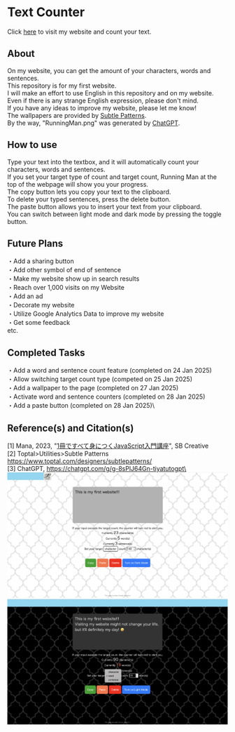# Text Counter
Click [here](https://appleple47.github.io/Text-Counter/) to visit my website and count your text.

## About
On my website, you can get the amount of your characters, words and sentences.\
This repository is for my first website.\
I will make an effort to use English in this repository and on my website.\
Even if there is any strange English expression, please don't mind.\
If you have any ideas to improve my website, please let me know!\
The wallpapers are provided by [Subtle Patterns](https://www.toptal.com/designers/subtlepatterns/).\
By the way, "RunningMan.png" was generated by [ChatGPT](https://chatgpt.com/g/g-8sPlJ64Gn-tiyatutogpt).

## How to use 
Type your text into the textbox, and it will automatically count your characters, words and sentences.\
If you set your target type of count and target count, Running Man at the top of the webpage will show you your progress.\
The copy button lets you copy your text to the clipboard.\
To delete your typed sentences, press the delete button.\
The paste button allows you to insert your text from your clipboard.\
You can switch between light mode and dark mode by pressing the toggle button.

## Future Plans
・Add a sharing button\
・Add other symbol of end of sentence\
・Make my website show up in search results\
・Reach over 1,000 visits on my Website\
・Add an ad\
・Decorate my website\
・Utilize Google Analytics Data to improve my website\
・Get some feedback\
  etc.

## Completed Tasks
・Add a word and sentence count feature (completed on 24 Jan 2025)\
・Allow switching target count type (competed on 25 Jan 2025)\
・Add a wallpaper to the page (completed on 27 Jan 2025)\
・Activate word and sentence counters (completed on 28 Jan 2025)\
・Add a paste button (completed on 28 Jan 2025)\

## Reference(s) and Citation(s)
[1] Mana, 2023, "[1冊ですべて身につくJavaScript入門講座](https://www.sbcr.jp/product/4815615758/)", SB Creative\
[2] Toptal>Utilities>Subtle Patterns https://www.toptal.com/designers/subtlepatterns/ \
[3] ChatGPT, https://chatgpt.com/g/g-8sPlJ64Gn-tiyatutogpt\
![Sample Image](./pictures/ScreenShot1.png)
![Sample Image](./pictures/ScreenShot2.png)
